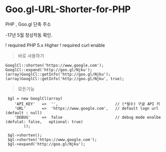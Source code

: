  Goo.gl-URL-Shorter-for-PHP
==========================

PHP , Goo.gl 단축 주소 

-17년 5월 정상작동 확인.

	
! required PHP 5.x Higher
! required curl enable

> 바로 사용하기

    GooglCl::shorten('https://www.google.com');
	GooglCl::expand('http://goo.gl/Njku');
	(array)GooglCl::getInfo('http://goo.gl/Njku');
	(array)GooglCl::getInfo('http://goo.gl/Njku', true);


> 모든기능

	 $gl = new GooglCl(array(
		'API_KEY'	=>	'',							// (*필수) 구글 API 키 
		'URL'		=>	'https://www.google.com',	// default logn url (default : null)
		'DEBUG'		=>	false						// debug mode enalbe (defulat: false,   optional: true)
			));

	 $gl->shorten();
	 $gl->shorten('https://www.google.com');
	 $gl->expand('http://goo.gl/Njku');

